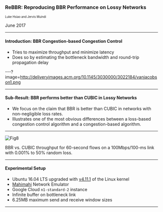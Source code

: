 ### ReBBR: Reproducing BBR Performance on Lossy Networks






<sub><sup>Luke Hsiao and Jervis Muindi</sup></sub>

June 2017

---

#### Introduction: BBR Congestion-based Congestion Control

* Tries to maximize throughput and minimize latency
* Does so by estimating the bottleneck bandwidth and round-trip propagation
  delay

---?image=http://deliveryimages.acm.org/10.1145/3030000/3022184/vanjacobson1.png


---

#### Sub-Result: BBR performs better than CUBIC in Lossy Networks
* We focus on the claim that BBR is better than CUBIC in networks with
  non-negligible loss rates.
* Illustrates one of the most obvious differences between a loss-based
  congestion control algorithm and a congestion-based algorithm.

---

![Fig8](http://deliveryimages.acm.org/10.1145/3030000/3022184/vanjacobson8.png)

BBR vs. CUBIC throughput for 60-second flows on a 100Mbps/100-ms link with
0.001% to 50% random loss.

---

#### Experimental Setup
- Ubuntu 16.04 LTS upgraded with [v4.11.1](http://kernel.ubuntu.com/~kernel-ppa/mainline/v4.11.1/) of the Linux kernel
- [Mahimahi](http://mahimahi.mit.edu/) Network Emulator
- Google Cloud `n1-standard-2` instance
- Infinite buffer on bottleneck link
- 6.25MB maximum send and receive window sizes

---
